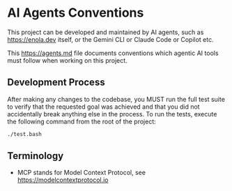 <!--
    SPDX-License-Identifier: Apache-2.0

    Copyright 2025 The Enola <https://enola.dev> Authors

    Licensed under the Apache License, Version 2.0 (the "License");
    you may not use this file except in compliance with the License.
    You may obtain a copy of the License at

        https://www.apache.org/licenses/LICENSE-2.0

    Unless required by applicable law or agreed to in writing, software
    distributed under the License is distributed on an "AS IS" BASIS,
    WITHOUT WARRANTIES OR CONDITIONS OF ANY KIND, either express or implied.
    See the License for the specific language governing permissions and
    limitations under the License.
-->

# AI Agents Conventions

This project can be developed and maintained by AI agents, such as https://enola.dev itself, or the Gemini CLI or Claude Code or Copilot etc.

This https://agents.md file documents conventions which agentic AI tools must follow when working on this project.

## Development Process

After making any changes to the codebase, you MUST run the full test suite to verify that the requested goal was achieved and that you did not accidentally break anything else in the process. To run the tests, execute the following command from the root of the project:

```bash
./test.bash
```

## Terminology

* MCP stands for Model Context Protocol, see https://modelcontextprotocol.io
